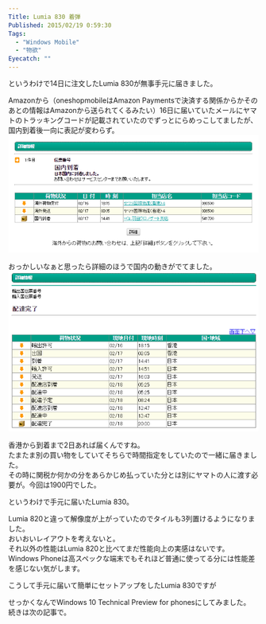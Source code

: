 ```yaml
---
Title: Lumia 830 着弾
Published: 2015/02/19 0:59:30
Tags:
  - "Windows Mobile"
  - "物欲"
Eyecatch: ""
---
```


<?# Twitter 568003349666070529 /?>

というわけで14日に注文したLumia 830が無事手元に届きました。  



Amazonから（oneshopmobileはAmazon Paymentsで決済する関係からかそのあとの情報はAmazonから送られてくるみたい）16日に届いていたメールにヤマトのトラッキングコードが記載されていたのでずっとにらめっこしてましたが、国内到着後一向に表記が変わらず。
![](20150219005203.png) 

おっかしいなぁと思ったら詳細のほうで国内の動きがでてました。
![](20150219005312.png) 


香港から到着まで2日あれば届くんですね。  
たまたま別の買い物をしていてそちらで時間指定をしていたので一緒に届きました。  
その時に関税か何かの分をあらかじめ払っていた分とは別にヤマトの人に渡す必要が。今回は1900円でした。  

というわけで手元に届いたLumia 830。  

<?# Twitter 568004079374348288 /?>

Lumia 820と違って解像度が上がっていたのでタイルも3列置けるようになりました。  
おいおいレイアウトを考えないと。  
それ以外の性能はLumia 820と比べてまだ性能向上の実感はないです。Windows Phoneは高スペックな端末でもそれほど普通に使ってる分には性能差を感じない気がします。  

こうして手元に届いて簡単にセットアップをしたLumia 830ですが

<?# Twitter 568015710833606656 /?>

せっかくなんでWindows 10 Technical Preview for phonesにしてみました。  
続きは次の記事で。